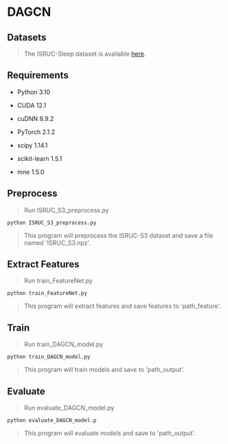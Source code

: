 # DAGCN
## Datasets
>The ISRUC-Sleep dataset is available [here](https://sleeptight.isr.uc.pt).
## Requirements

- Python 3.10
* CUDA 12.1
+ cuDNN 8.9.2
- PyTorch 2.1.2
* scipy 1.14.1
+ scikit-learn 1.5.1
* mne 1.5.0

## Preprocess
>Run ISRUC_S3_preprocess.py

```
python ISRUC_S3_preprocess.py
```

>This program will preprocess the ISRUC-S3 dataset and save a file named 'ISRUC_S3.npz'.
## Extract Features
>Run train_FeatureNet.py
```
python train_FeatureNet.py
```
>This program will extract features and save features to 'path_feature'.
## Train
>Run train_DAGCN_model.py

```
python train_DAGCN_model.py
```

>This program will train models and save to 'path_output'.

## Evaluate
>Run evaluate_DAGCN_model.py
```
python evaluate_DAGCN_model.p
```
>This program will evaluate models and save to 'path_output'.


